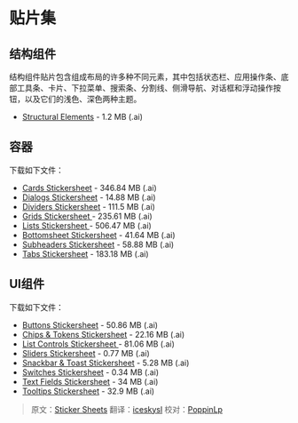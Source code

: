 # 贴片集

## 结构组件

结构组件贴片包含组成布局的许多种不同元素，其中包括状态栏、应用操作条、底部工具条、卡片、下拉菜单、搜索条、分割线、侧滑导航、对话框和浮动操作按钮，以及它们的浅色、深色两种主题。

* [Structural Elements](http://material-design.storage.googleapis.com/downloads/stickersheet_uielements.ai) - 1.2 MB (.ai)

## 容器

下载如下文件：

* [Cards Stickersheet](http://material-design.storage.googleapis.com/downloads/stickersheet_cards.ai) - 346.84 MB (.ai)
* [Dialogs Stickersheet](http://material-design.storage.googleapis.com/downloads/stickersheet_dialogs.ai) - 14.88 MB (.ai)
* [Dividers Stickersheet](http://material-design.storage.googleapis.com/downloads/stickersheet_dividers.ai) - 111.5 MB (.ai)
* [Grids Stickersheet ](http://material-design.storage.googleapis.com/downloads/stickersheet_grids.ai) - 235.61 MB (.ai)
* [Lists Stickersheet ](http://material-design.storage.googleapis.com/downloads/stickersheet_lists.ai) - 506.47 MB (.ai)
* [Bottomsheet Stickersheet](http://material-design.storage.googleapis.com/downloads/stickersheet_bottomsheets.ai) - 41.64 MB (.ai)
* [Subheaders Stickersheet](http://material-design.storage.googleapis.com/downloads/stickersheet_subheads.ai) - 58.88 MB (.ai)
* [Tabs Stickersheet](http://material-design.storage.googleapis.com/downloads/stickersheet_tabs.ai) - 183.18 MB (.ai)


## UI组件

下载如下文件：

* [Buttons Stickersheet](http://material-design.storage.googleapis.com/downloads/stickersheet_buttons.ai) - 50.86 MB (.ai)
* [Chips & Tokens Stickersheet](http://material-design.storage.googleapis.com/downloads/stickersheet_chips.ai) - 22.16 MB (.ai)
* [List Controls Stickersheet ](http://material-design.storage.googleapis.com/downloads/stickersheet_listcontrols.ai) - 81.06 MB (.ai)
* [Sliders Stickersheet](http://material-design.storage.googleapis.com/downloads/stickersheet_sliders.ai) - 0.77 MB (.ai)
* [Snackbar & Toast Stickersheet](http://material-design.storage.googleapis.com/downloads/stickersheet_toasts.ai) - 5.28 MB (.ai)
* [Switches Stickersheet](http://material-design.storage.googleapis.com/downloads/stickersheet_switches.ai) - 0.34 MB (.ai)
* [Text Fields Stickersheet](http://material-design.storage.googleapis.com/downloads/stickersheet_textfields.ai) - 34 MB (.ai)
* [Tooltips Stickersheet](http://material-design.storage.googleapis.com/downloads/stickersheet_tooltips.ai) - 32.9 MB (.ai)

> 原文：[Sticker Sheets](http://www.google.com/design/spec/resources/sticker-sheets.html)  翻译：[iceskysl](https://github.com/iceskysl)  校对：[PoppinLp](https://github.com/poppinlp)
